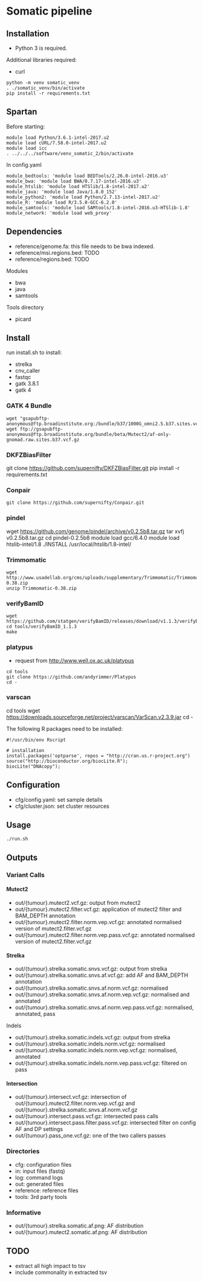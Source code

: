 # Somatic pipeline

## Installation
* Python 3 is required.

Additional libraries required:
* curl

```
python -m venv somatic_venv
. ./somatic_venv/bin/activate
pip install -r requirements.txt
```

## Spartan
Before starting:
```
module load Python/3.6.1-intel-2017.u2
module load cURL/7.58.0-intel-2017.u2
module load icc
. ../../../software/venv_somatic_2/bin/activate
```

In config.yaml
```
module_bedtools: 'module load BEDTools/2.26.0-intel-2016.u3'
module_bwa: 'module load BWA/0.7.17-intel-2016.u3'
module_htslib: 'module load HTSlib/1.8-intel-2017.u2'
module_java: 'module load Java/1.8.0_152'
module_python2: 'module load Python/2.7.13-intel-2017.u2'
module_R: 'module load R/3.5.0-GCC-6.2.0'
module_samtools: 'module load SAMtools/1.8-intel-2016.u3-HTSlib-1.8'
module_network: 'module load web_proxy'
```

## Dependencies
* reference/genome.fa: this file needs to be bwa indexed.
* reference/msi.regions.bed: TODO
* reference/regions.bed: TODO

Modules
* bwa
* java
* samtools

Tools directory
* picard

## Install
run install.sh to install:
* strelka
* cnv_caller
* fastqc
* gatk 3.8.1
* gatk 4


### GATK 4 Bundle
```
wget "gsapubftp-anonymous@ftp.broadinstitute.org:/bundle/b37/1000G_omni2.5.b37.sites.vcf.*"
wget ftp://gsapubftp-anonymous@ftp.broadinstitute.org/bundle/beta/Mutect2/af-only-gnomad.raw.sites.b37.vcf.gz
```

### DKFZBiasFilter
git clone https://github.com/supernifty/DKFZBiasFilter.git
pip install -r requirements.txt

### Conpair
```
git clone https://github.com/supernifty/Conpair.git
```

### pindel
wget https://github.com/genome/pindel/archive/v0.2.5b8.tar.gz
tar xvfj v0.2.5b8.tar.gz
cd pindel-0.2.5b8
module load gcc/6.4.0
module load htslib-intel/1.8
./INSTALL /usr/local/htslib/1.8-intel/

### Trimmomatic
```
wget http://www.usadellab.org/cms/uploads/supplementary/Trimmomatic/Trimmomatic-0.38.zip
unzip Trimmomatic-0.38.zip
```

### verifyBamID
```
wget https://github.com/statgen/verifyBamID/releases/download/v1.1.3/verifyBamIDLibStatGen.1.1.3.tgz
cd tools/verifyBamID_1.1.3
make
```

### platypus
* request from http://www.well.ox.ac.uk/platypus
```
cd tools
git clone https://github.com/andyrimmer/Platypus
cd -
```

### varscan
cd tools
wget https://downloads.sourceforge.net/project/varscan/VarScan.v2.3.9.jar
cd -

The following R packages need to be installed:
```
#!/usr/bin/env Rscript

# installation
install.packages('optparse', repos = "http://cran.us.r-project.org")
source("http://bioconductor.org/biocLite.R");
biocLite("DNAcopy");
```

## Configuration

* cfg/config.yaml: set sample details
* cfg/cluster.json: set cluster resources

## Usage

```
./run.sh
```

## Outputs

### Variant Calls

#### Mutect2
* out/{tumour}.mutect2.vcf.gz: output from mutect2
* out/{tumour}.mutect2.filter.vcf.gz: application of mutect2 filter and BAM_DEPTH annotation
* out/{tumour}.mutect2.filter.norm.vep.vcf.gz: annotated normalised version of mutect2.filter.vcf.gz
* out/{tumour}.mutect2.filter.norm.vep.pass.vcf.gz: annotated normalised version of mutect2.filter.vcf.gz

#### Strelka
* out/{tumour}.strelka.somatic.snvs.vcf.gz: output from strelka
* out/{tumour}.strelka.somatic.snvs.af.vcf.gz: add AF and BAM_DEPTH annotation
* out/{tumour}.strelka.somatic.snvs.af.norm.vcf.gz: normalised
* out/{tumour}.strelka.somatic.snvs.af.norm.vep.vcf.gz: normalised and annotated
* out/{tumour}.strelka.somatic.snvs.af.norm.vep.pass.vcf.gz: normalised, annotated, pass

Indels
* out/{tumour}.strelka.somatic.indels.vcf.gz: output from strelka
* out/{tumour}.strelka.somatic.indels.norm.vcf.gz: normalised
* out/{tumour}.strelka.somatic.indels.norm.vep.vcf.gz: normalised, annotated
* out/{tumour}.strelka.somatic.indels.norm.vep.pass.vcf.gz: filtered on pass

#### Intersection
* out/{tumour}.intersect.vcf.gz: intersection of out/{tumour}.mutect2.filter.norm.vep.vcf.gz and out/{tumour}.strelka.somatic.snvs.af.norm.vcf.gz
* out/{tumour}.intersect.pass.vcf.gz: intersected pass calls
* out/{tumour}.intersect.pass.filter.pass.vcf.gz: intersected filter on config AF and DP settings
* out/{tumour}.pass_one.vcf.gz: one of the two callers passes

### Directories
* cfg: configuration files
* in: input files (fastq)
* log: command logs
* out: generated files
* reference: reference files
* tools: 3rd party tools

### Informative
* out/{tumour}.strelka.somatic.af.png: AF distribution
* out/{tumour}.mutect2.somatic.af.png: AF distribution

## TODO
* extract all high impact to tsv
* include commonality in extracted tsv
